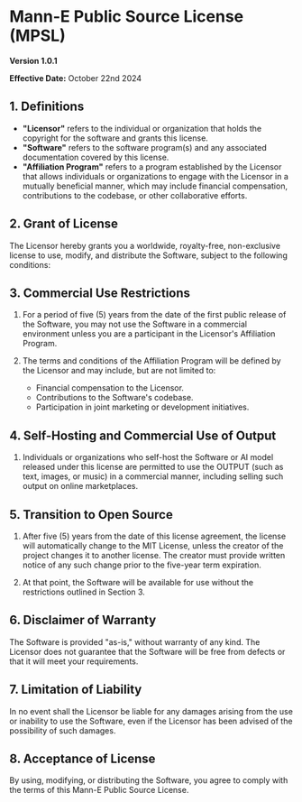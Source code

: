 # Mann-E Public Source License (MPSL)

**Version 1.0.1**

**Effective Date:** October 22nd 2024

## 1. Definitions

- **"Licensor"** refers to the individual or organization that holds the copyright for the software and grants this license.
- **"Software"** refers to the software program(s) and any associated documentation covered by this license.
- **"Affiliation Program"** refers to a program established by the Licensor that allows individuals or organizations to engage with the Licensor in a mutually beneficial manner, which may include financial compensation, contributions to the codebase, or other collaborative efforts.

## 2. Grant of License

The Licensor hereby grants you a worldwide, royalty-free, non-exclusive license to use, modify, and distribute the Software, subject to the following conditions:

## 3. Commercial Use Restrictions

1. For a period of five (5) years from the date of the first public release of the Software, you may not use the Software in a commercial environment unless you are a participant in the Licensor's Affiliation Program.
   
2. The terms and conditions of the Affiliation Program will be defined by the Licensor and may include, but are not limited to:
   - Financial compensation to the Licensor.
   - Contributions to the Software's codebase.
   - Participation in joint marketing or development initiatives.

## 4. Self-Hosting and Commercial Use of Output

1. Individuals or organizations who self-host the Software or AI model released under this license are permitted to use the OUTPUT (such as text, images, or music) in a commercial manner, including selling such output on online marketplaces.

## 5. Transition to Open Source

1. After five (5) years from the date of this license agreement, the license will automatically change to the MIT License, unless the creator of the project changes it to another license. The creator must provide written notice of any such change prior to the five-year term expiration.

2. At that point, the Software will be available for use without the restrictions outlined in Section 3.

## 6. Disclaimer of Warranty

The Software is provided "as-is," without warranty of any kind. The Licensor does not guarantee that the Software will be free from defects or that it will meet your requirements.

## 7. Limitation of Liability

In no event shall the Licensor be liable for any damages arising from the use or inability to use the Software, even if the Licensor has been advised of the possibility of such damages.

## 8. Acceptance of License

By using, modifying, or distributing the Software, you agree to comply with the terms of this Mann-E Public Source License.
